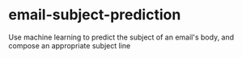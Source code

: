 # email-subject-prediction
Use machine learning to predict the subject of an email's body, and compose an appropriate subject line
